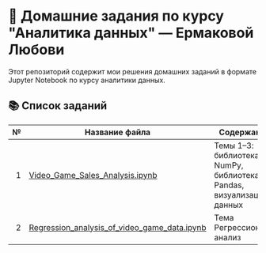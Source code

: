 # 🧠 Домашние задания по курсу "Аналитика данных" — Ермаковой Любови

Этот репозиторий содержит мои решения домашних заданий в формате Jupyter Notebook по курсу аналитики данных.

## 📚 Список заданий

| № | Название файла | Содержание |
|--:|----------------|------------|
| 1 | [Video_Game_Sales_Analysis.ipynb](Video_Game_Sales_Analysis.ipynb) | Темы 1–3: библиотека NumPy, библиотека Pandas, визуализация данных |
| 2 | [Regression_analysis_of_video_game_data.ipynb](Regression_analysis_of_video_game_data.ipynb) | Тема Регрессионный анализ |




